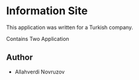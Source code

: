 # Information Site

This application was written for a Turkish company.

Contains Two Application

## Author

- Allahverdi Novruzov
